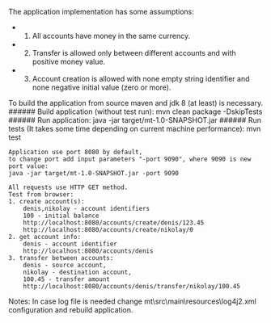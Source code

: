 The application implementation has some assumptions:
- 1. All accounts have money in the same currency.
- 2. Transfer is allowed only between different accounts and with positive money value.
- 3. Account creation is allowed with none empty string identifier and none negative initial value (zero or more).

To build the application from source maven and jdk 8 (at least) is necessary.	
	###### Build application (without test run):
		mvn clean package -DskipTests
	###### Run application:
		java -jar target/mt-1.0-SNAPSHOT.jar
	###### Run tests (It takes some time depending on current machine performance):
		mvn test
	
	Application use port 8080 by default,
	to change port add input parameters "-port 9090", where 9090 is new port value:
	java -jar target/mt-1.0-SNAPSHOT.jar -port 9090
	
	All requests use HTTP GET method.
	Test from browser:
	1. create account(s):
		denis,nikolay - account identifiers
		100 - initial balance
		http://localhost:8080/accounts/create/denis/123.45
		http://localhost:8080/accounts/create/nikolay/0
	2. get account info:
		denis - account identifier
		http://localhost:8080/accounts/denis
	3. transfer between accounts:
		denis - source account,
		nikolay - destination account,
		100.45 - transfer amount
		http://localhost:8080/accounts/denis/transfer/nikolay/100.45
		
Notes:
	In case log file is needed change mt\src\main\resources\log4j2.xml configuration and rebuild application.
	